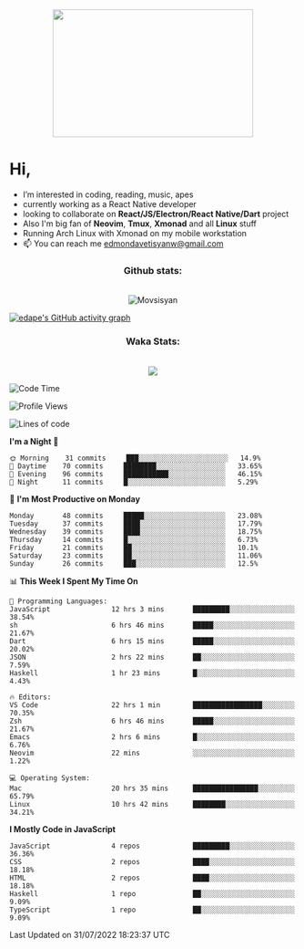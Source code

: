 <div align="center"><kbd><img src="https://c.tenor.com/76XxFDBUu48AAAAC/frustrated-mad.gif" width="352" height="224"/></kbd></div>

#  Hi,
-  I’m interested in coding, reading, music, apes
-  currently working as a React Native developer
-  looking to collaborate on **React/JS/Electron/React Native/Dart** project
-  Also I'm big fan of **Neovim**, **Tmux**, **Xmonad** and all **Linux** stuff
-  Running Arch Linux with Xmonad on my mobile workstation
- 📫 You can reach me edmondavetisyanw@gmail.com

<div align="center">
  <h3>Github stats:</h3>
  <br>
  <img align="center" src="https://github-readme-streak-stats.herokuapp.com/?user=edavetisyan&theme=dark" alt="Movsisyan" />
</div>

[![edape's GitHub activity graph](https://activity-graph.herokuapp.com/graph?username=edavetisyan&&theme=xcode)](https://github.com/edavetisyan)

<div align="center">
  <h3>Waka Stats:</h3>
  <br>
  <img src="https://github-readme-stats.vercel.app/api/wakatime?username=edape&theme=dark&layout=compact"></img>
</div>


<!--START_SECTION:waka-->
![Code Time](http://img.shields.io/badge/Code%20Time-605%20hrs%202%20mins-blue)

![Profile Views](http://img.shields.io/badge/Profile%20Views-367-blue)

![Lines of code](https://img.shields.io/badge/From%20Hello%20World%20I%27ve%20Written-2%20Million%20lines%20of%20code-blue)

**I'm a Night 🦉** 

```text
🌞 Morning    31 commits     ███░░░░░░░░░░░░░░░░░░░░░░   14.9% 
🌆 Daytime    70 commits     ████████░░░░░░░░░░░░░░░░░   33.65% 
🌃 Evening    96 commits     ███████████░░░░░░░░░░░░░░   46.15% 
🌙 Night      11 commits     █░░░░░░░░░░░░░░░░░░░░░░░░   5.29%

```
📅 **I'm Most Productive on Monday** 

```text
Monday       48 commits     █████░░░░░░░░░░░░░░░░░░░░   23.08% 
Tuesday      37 commits     ████░░░░░░░░░░░░░░░░░░░░░   17.79% 
Wednesday    39 commits     ████░░░░░░░░░░░░░░░░░░░░░   18.75% 
Thursday     14 commits     █░░░░░░░░░░░░░░░░░░░░░░░░   6.73% 
Friday       21 commits     ██░░░░░░░░░░░░░░░░░░░░░░░   10.1% 
Saturday     23 commits     ██░░░░░░░░░░░░░░░░░░░░░░░   11.06% 
Sunday       26 commits     ███░░░░░░░░░░░░░░░░░░░░░░   12.5%

```


📊 **This Week I Spent My Time On** 

```text
💬 Programming Languages: 
JavaScript               12 hrs 3 mins       █████████░░░░░░░░░░░░░░░░   38.54% 
sh                       6 hrs 46 mins       █████░░░░░░░░░░░░░░░░░░░░   21.67% 
Dart                     6 hrs 15 mins       █████░░░░░░░░░░░░░░░░░░░░   20.02% 
JSON                     2 hrs 22 mins       ██░░░░░░░░░░░░░░░░░░░░░░░   7.59% 
Haskell                  1 hr 23 mins        █░░░░░░░░░░░░░░░░░░░░░░░░   4.43%

🔥 Editors: 
VS Code                  22 hrs 1 min        █████████████████░░░░░░░░   70.35% 
Zsh                      6 hrs 46 mins       █████░░░░░░░░░░░░░░░░░░░░   21.67% 
Emacs                    2 hrs 6 mins        █░░░░░░░░░░░░░░░░░░░░░░░░   6.76% 
Neovim                   22 mins             ░░░░░░░░░░░░░░░░░░░░░░░░░   1.22%

💻 Operating System: 
Mac                      20 hrs 35 mins      ████████████████░░░░░░░░░   65.79% 
Linux                    10 hrs 42 mins      ████████░░░░░░░░░░░░░░░░░   34.21%

```

**I Mostly Code in JavaScript** 

```text
JavaScript               4 repos             █████████░░░░░░░░░░░░░░░░   36.36% 
CSS                      2 repos             ████░░░░░░░░░░░░░░░░░░░░░   18.18% 
HTML                     2 repos             ████░░░░░░░░░░░░░░░░░░░░░   18.18% 
Haskell                  1 repo              ██░░░░░░░░░░░░░░░░░░░░░░░   9.09% 
TypeScript               1 repo              ██░░░░░░░░░░░░░░░░░░░░░░░   9.09%

```



 Last Updated on 31/07/2022 18:23:37 UTC
<!--END_SECTION:waka-->
